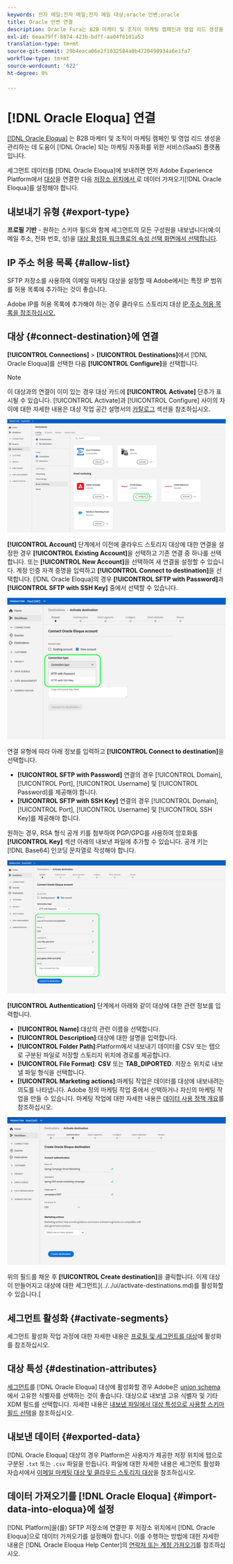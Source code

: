 ```yaml
---
keywords: 전자 메일;전자 메일;전자 메일 대상;oracle 언변;oracle
title: Oracle 언변 연결
description: Oracle Fura는 B2B 마케터 및 조직이 마케팅 캠페인과 영업 리드 생성을 관리하는 데 도움이 되는 Oracle이 제공하는 마케팅 자동화를 위한 서비스(SaaS) 플랫폼입니다.
exl-id: 6eaa79ff-8874-423b-bdff-aa04f6101a53
translation-type: tm+mt
source-git-commit: 29b4eaca06e2f1032584a0b4720490934a6e1fa7
workflow-type: tm+mt
source-wordcount: '622'
ht-degree: 0%

---
```


# [!DNL Oracle Eloqua] 연결

[[!DNL Oracle Eloqua]](https://www.oracle.com/cx/marketing/automation/) 는 B2B 마케터 및 조직이 마케팅 캠페인 및 영업 리드 생성을 관리하는 데 도움이  [!DNL Oracle] 되는 마케팅 자동화를 위한 서비스(SaaS) 플랫폼입니다.

세그먼트 데이터를 [!DNL Oracle Eloqua]에 보내려면 먼저 Adobe Experience Platform에서 [대상](#connect-destination)을 연결한 다음 [저장소 위치에서 ](#import-data-into-eloqua)로 데이터 가져오기[!DNL Oracle Eloqua]를 설정해야 합니다.

## 내보내기 유형 {#export-type}

**프로필 기반**  - 원하는 스키마 필드와 함께 세그먼트의 모든 구성원을 내보냅니다(예:이메일 주소, 전화 번호, 성)을  [대상 활성화 워크플로의 속성 선택 화면에서 선택합니다](../../ui/activate-destinations.md#select-attributes).

## IP 주소 허용 목록 {#allow-list}

SFTP 저장소를 사용하여 이메일 마케팅 대상을 설정할 때 Adobe에서는 특정 IP 범위를 허용 목록에 추가하는 것이 좋습니다.

Adobe IP를 허용 목록에 추가해야 하는 경우 클라우드 스토리지 대상 [IP 주소 허용 목록을 참조하십시오.](../cloud-storage/ip-address-allow-list.md)

## 대상 {#connect-destination}에 연결

**[!UICONTROL Connections]** > **[!UICONTROL Destinations]**&#x200B;에서 [!DNL Oracle Eloqua]를 선택한 다음 **[!UICONTROL Configure]**&#x200B;을 선택합니다.

>[!NOTE]
>
>이 대상과의 연결이 이미 있는 경우 대상 카드에 **[!UICONTROL Activate]** 단추가 표시될 수 있습니다. [!UICONTROL Activate]과 [!UICONTROL Configure] 사이의 차이에 대한 자세한 내용은 대상 작업 공간 설명서의 [카탈로그](../../ui/destinations-workspace.md#catalog) 섹션을 참조하십시오.

![Furnar에 연결](../../assets/catalog/email-marketing/oracle-eloqua/catalog.png)

**[!UICONTROL Account]** 단계에서 이전에 클라우드 스토리지 대상에 대한 연결을 설정한 경우 **[!UICONTROL Existing Account]**&#x200B;을 선택하고 기존 연결 중 하나를 선택합니다. 또는 **[!UICONTROL New Account]**&#x200B;을 선택하여 새 연결을 설정할 수 있습니다. 계정 인증 자격 증명을 입력하고 **[!UICONTROL Connect to destination]**&#x200B;을 선택합니다. [!DNL Oracle Eloqua]의 경우 **[!UICONTROL SFTP with Password]**&#x200B;과 **[!UICONTROL SFTP with SSH Key]** 중에서 선택할 수 있습니다.

![Connect Furnar 계정](../../assets/catalog/email-marketing/oracle-eloqua/connection-type.png)

연결 유형에 따라 아래 정보를 입력하고 **[!UICONTROL Connect to destination]**&#x200B;을 선택합니다.

- **[!UICONTROL SFTP with Password]** 연결의 경우 [!UICONTROL Domain], [!UICONTROL Port], [!UICONTROL Username] 및 [!UICONTROL Password]를 제공해야 합니다.
- **[!UICONTROL SFTP with SSH Key]** 연결의 경우 [!UICONTROL Domain], [!UICONTROL Port], [!UICONTROL Username] 및 [!UICONTROL SSH Key]를 제공해야 합니다.

원하는 경우, RSA 형식 공개 키를 첨부하여 PGP/GPG를 사용하여 암호화를 **[!UICONTROL Key]** 섹션 아래의 내보낸 파일에 추가할 수 있습니다. 공개 키는 [!DNL Base64] 인코딩 문자열로 작성해야 합니다.

![웅변은 대상에 연결](../../assets/catalog/email-marketing/oracle-eloqua/account-info.png)

**[!UICONTROL Authentication]** 단계에서 아래와 같이 대상에 대한 관련 정보를 입력합니다.
- **[!UICONTROL Name]**:대상의 관련 이름을 선택합니다.
- **[!UICONTROL Description]**:대상에 대한 설명을 입력합니다.
- **[!UICONTROL Folder Path]**:Platform에서 내보내기 데이터를 CSV 또는 탭으로 구분된 파일로 저장할 스토리지 위치에 경로를 제공합니다.
- **[!UICONTROL File Format]**: **CSV** 또는  **TAB_DIPORTED**. 저장소 위치로 내보낼 파일 형식을 선택합니다.
- **[!UICONTROL Marketing actions]**:마케팅 작업은 데이터를 대상에 내보내려는 의도를 나타냅니다. Adobe 정의 마케팅 작업 중에서 선택하거나 자신의 마케팅 작업을 만들 수 있습니다. 마케팅 작업에 대한 자세한 내용은 [데이터 사용 정책 개요](../../../data-governance/policies/overview.md)를 참조하십시오.

<!--

Commenting out Amazon S3 bucket part for now until support is clarified

- **[!UICONTROL Bucket name]**: Your Amazon S3 bucket, where Platform will deposit the data export. Your input must be between 3 and 63 characters long. Must begin and end with a letter or number. Must contain only lowercase letters, numbers, or hyphens ( - ). Must not be formatted as an IP address (for example, 192.100.1.1).

-->

![웅변가 기본 정보](../../assets/catalog/email-marketing/oracle-eloqua/basic-information.png)

위의 필드를 채운 후 **[!UICONTROL Create destination]**&#x200B;을 클릭합니다. 이제 대상이 만들어지고 대상에 대한 세그먼트](../../ui/activate-destinations.md)를 활성화할 수 있습니다.[

## 세그먼트 활성화 {#activate-segments}

세그먼트 활성화 작업 과정에 대한 자세한 내용은 [프로필 및 세그먼트를 대상](../../ui/activate-destinations.md)에 활성화를 참조하십시오.

## 대상 특성 {#destination-attributes}

[세그먼트](../../ui/activate-destinations.md)를 [!DNL Oracle Eloqua] 대상에 활성화할 경우 Adobe은 [union schema](../../../profile/home.md#profile-fragments-and-union-schemas)에서 고유한 식별자를 선택하는 것이 좋습니다. 대상으로 내보낼 고유 식별자 및 기타 XDM 필드를 선택합니다. 자세한 내용은 [내보낸 파일에서 대상 특성으로 사용할 스키마 필드 선택](./overview.md#destination-attributes)을 참조하십시오.

## 내보낸 데이터 {#exported-data}

[!DNL Oracle Eloqua] 대상의 경우 Platform은 사용자가 제공한 저장 위치에 탭으로 구분된 `.txt` 또는 `.csv` 파일을 만듭니다. 파일에 대한 자세한 내용은 세그먼트 활성화 자습서에서 [이메일 마케팅 대상 및 클라우드 스토리지 대상](../../ui/activate-destinations.md#esp-and-cloud-storage)을 참조하십시오.

## 데이터 가져오기를 [!DNL Oracle Eloqua] {#import-data-into-eloqua}에 설정

[!DNL Platform]을(를) SFTP 저장소에 연결한 후 저장소 위치에서 [!DNL Oracle Eloqua]으로 데이터 가져오기를 설정해야 합니다. 이를 수행하는 방법에 대한 자세한 내용은 [!DNL Oracle Eloqua Help Center]의 [연락처 또는 계정 가져오기](https://docs.oracle.com/cloud/latest/marketingcs_gs/OMCAA/Help/DataImportExport/Tasks/ImportingContactsOrAccounts.htm)를 참조하십시오.
